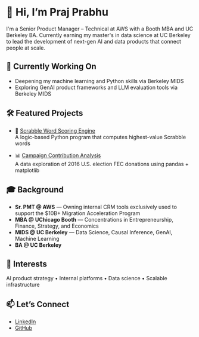 # 👋 Hi, I’m Praj Prabhu

I'm a Senior Product Manager – Technical at AWS with a Booth MBA and UC Berkeley BA. Currently earning my master's in data science at UC Berkeley to lead the development of next-gen AI and data products that connect people at scale.

## 🔭 Currently Working On
- Deepening my machine learning and Python skills via Berkeley MIDS
- Exploring GenAI product frameworks and LLM evaluation tools via Berkeley MIDS

## 🛠 Featured Projects
- 🧠 [Scrabble Word Scoring Engine](https://github.com/pprabhu90/scrabble-score-engine)  
  A logic-based Python program that computes highest-value Scrabble words

- 📊 [Campaign Contribution Analysis](https://github.com/pprabhu90/fec-campaign-analysis)  
  A data exploration of 2016 U.S. election FEC donations using pandas + matplotlib

## 🎓 Background
- **Sr. PMT @ AWS** — Owning internal CRM tools exclusively used to support the $10B+ Migration Acceleration Program
- **MBA @ UChicago Booth** — Concentrations in Entrepreneurship, Finance, Strategy, and Economics
- **MIDS @ UC Berkeley** — Data Science, Causal Inference, GenAI, Machine Learning
- **BA @ UC Berkeley**

## 🧠 Interests
AI product strategy • Internal platforms • Data science • Scalable infrastructure

## 📫 Let’s Connect
- [LinkedIn](https://www.linkedin.com/in/prajprabhu)
- [GitHub](https://github.com/pprabhu90)
